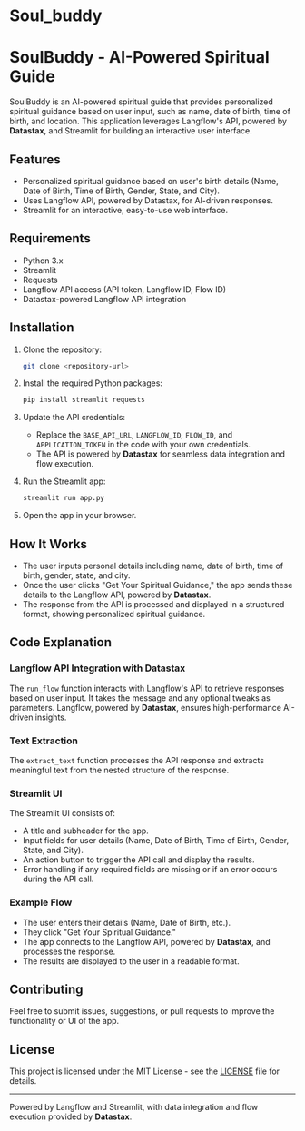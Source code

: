 # Soul_buddy
# SoulBuddy - AI-Powered Spiritual Guide

SoulBuddy is an AI-powered spiritual guide that provides personalized spiritual guidance based on user input, such as name, date of birth, time of birth, and location. This application leverages Langflow's API, powered by **Datastax**, and Streamlit for building an interactive user interface.

## Features
- Personalized spiritual guidance based on user's birth details (Name, Date of Birth, Time of Birth, Gender, State, and City).
- Uses Langflow API, powered by Datastax, for AI-driven responses.
- Streamlit for an interactive, easy-to-use web interface.
  
## Requirements
- Python 3.x
- Streamlit
- Requests
- Langflow API access (API token, Langflow ID, Flow ID)
- Datastax-powered Langflow API integration

## Installation

1. Clone the repository:

    ```bash
    git clone <repository-url>
    ```

2. Install the required Python packages:

    ```bash
    pip install streamlit requests
    ```

3. Update the API credentials:
    - Replace the `BASE_API_URL`, `LANGFLOW_ID`, `FLOW_ID`, and `APPLICATION_TOKEN` in the code with your own credentials.
    - The API is powered by **Datastax** for seamless data integration and flow execution.

4. Run the Streamlit app:

    ```bash
    streamlit run app.py
    ```

5. Open the app in your browser.

## How It Works
- The user inputs personal details including name, date of birth, time of birth, gender, state, and city.
- Once the user clicks "Get Your Spiritual Guidance," the app sends these details to the Langflow API, powered by **Datastax**.
- The response from the API is processed and displayed in a structured format, showing personalized spiritual guidance.

## Code Explanation

### Langflow API Integration with Datastax
The `run_flow` function interacts with Langflow's API to retrieve responses based on user input. It takes the message and any optional tweaks as parameters. Langflow, powered by **Datastax**, ensures high-performance AI-driven insights.

### Text Extraction
The `extract_text` function processes the API response and extracts meaningful text from the nested structure of the response.

### Streamlit UI
The Streamlit UI consists of:
- A title and subheader for the app.
- Input fields for user details (Name, Date of Birth, Time of Birth, Gender, State, and City).
- An action button to trigger the API call and display the results.
- Error handling if any required fields are missing or if an error occurs during the API call.

### Example Flow
- The user enters their details (Name, Date of Birth, etc.).
- They click "Get Your Spiritual Guidance."
- The app connects to the Langflow API, powered by **Datastax**, and processes the response.
- The results are displayed to the user in a readable format.

## Contributing
Feel free to submit issues, suggestions, or pull requests to improve the functionality or UI of the app.

## License
This project is licensed under the MIT License - see the [LICENSE](LICENSE) file for details.

---

Powered by Langflow and Streamlit, with data integration and flow execution provided by **Datastax**.
